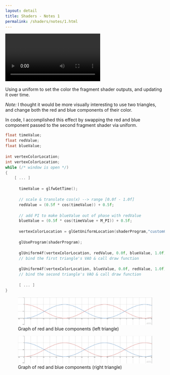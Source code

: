 ```yaml
---
layout: detail
title: Shaders - Notes 1
permalink: /shaders/notes/1.html
---
```


<video controls autoplay src="/{{ site.baseurl }}/assets/shaders/notes/1/3.mp4"></video>

Using a uniform to set the color the fragment shader outputs, and updating it over time. 

*Note:* I thought it would be more visually interesting to use two triangles, and change both the red and blue components of their color. 

In code, I accomplished this effect by swapping the red and blue component passed to the second fragment shader via uniform. 

```c++
float timeValue; 
float redValue; 
float blueValue; 

int vertexColorLocation; 
int vertexColorLocation; 
while (/* window is open */) 
{ 
    [ ... ] 
      
      timeValue = glfwGetTime(); 
      
      // scale & translate cos(x) --> range [0.0f - 1.0f] 
      redValue = (0.5f * cos(timeValue)) + 0.5f; 
      
      // add PI to make blueValue out of phase with redValue 
      blueValue = (0.5f * cos(timeValue + M_PI)) + 0.5f; 
      
      vertexColorLocation = glGetUniformLocation(shaderProgram,"customColor"); 
      
      glUseProgram(shaderProgram); 
      
      glUniform4f(vertexColorLocation, redValue, 0.0f, blueValue, 1.0f); 
      // bind the first triangle's VAO & call draw function 
      
      glUniform4f(vertexColorLocation, blueValue, 0.0f, redValue, 1.0f); 
      // bind the second triangle's VAO & call draw function 
      
      [ ... ] 
}
```

<figure>
    <img src="/assets/shaders/notes/1/1.png">
    <figcaption>
        Graph of red and blue components (left triangle)
    </figcaption>
</figure>

<figure>
    <img src="/assets/shaders/notes/1/2.png">
    <figcaption>
        Graph of red and blue components (right triangle)
    </figcaption>
</figure>
    